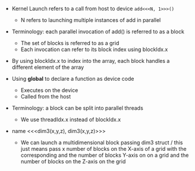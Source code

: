* Kernel Launch refers to a call from host to device
    `add<<<N, 1>>>()`
    - N refers to launching multiple instances of add in parallel
* Terminology: each parallel invocation of add() is referred to as a block
   - The set of blocks is referred to as a grid
   - Each invocation can refer to its block index using blockIdx.x
* By using blockIdx.x to index into the array, each block handles a
   different element of the array

 * Using __global__ to declare a function as device code
    - Executes on the device
     - Called from the host
* Terminology: a block can be split into parallel threads
  - We use threadIdx.x instead of blockIdx.x


* name <<<dim3(x,y,z), dim3(x,y,z)>>>
  - We can launch a multidimensional block  passing dim3  struct /
   this just means pass x number of blocks on the X-axis of a grid with the corresponding
   and the number of blocks Y-axis on on a grid and the number of blocks on the Z-axis on
   the grid
